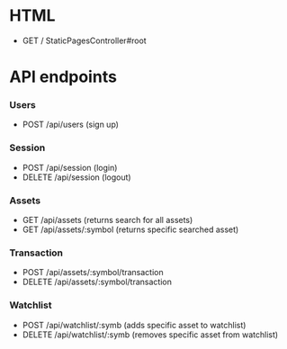 # HTML
* GET / StaticPagesController#root

# API endpoints
### Users
* POST /api/users (sign up)
### Session 
* POST /api/session (login)
* DELETE /api/session (logout)
### Assets
* GET /api/assets (returns search for all assets)
* GET /api/assets/:symbol (returns specific searched asset)
### Transaction
* POST /api/assets/:symbol/transaction
* DELETE /api/assets/:symbol/transaction
### Watchlist
* POST /api/watchlist/:symb (adds specific asset to watchlist)
* DELETE /api/watchlist/:symb (removes specific asset from watchlist)